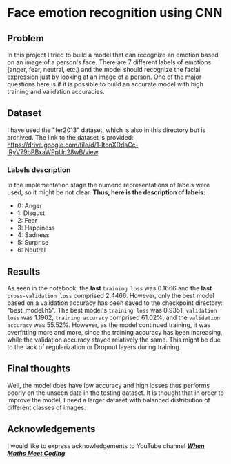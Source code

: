 # Face emotion recognition using CNN #

## Problem ##
In this project I tried to build a model that can recognize an emotion based on an image of a person's face. There are 7 different labels of emotions (anger, fear, neutral, etc.) and the model should recognize the facial expression just by looking at an image of a person.
One of the major questions here is if it is possible to build an accurate model with high training and validation accuracies.

## Dataset ##
I have used the "fer2013" dataset, which is also in this directory but is archived. The link to the dataset is provided: https://drive.google.com/file/d/1-ltonXDdaCc-iRyV79bPBxaWPpUn28wB/view.

### Labels description ###
In the implementation stage the numeric representations of labels were used, so it might be not clear.
**Thus, here is the description of labels:**
* 0: Anger
* 1: Disgust
* 2: Fear
* 3: Happiness
* 4: Sadness
* 5: Surprise
* 6: Neutral

## Results ##
As seen in the notebook, the **last** `training loss` was 0.1666 and the **last** `cross-validation loss` comprised 2.4466. However, only the best model based on a validation accuracy has been saved to the checkpoint directory: "best_model.h5". The best model's `training loss` was 0.9351, `validation loss` was 1.1902, `training accuracy` comprised 61.02%, and the `validation accuracy` was 55.52%.
However, as the model continued training, it was overfitting more and more, since the training accuracy has been increasing, while the validation accuracy stayed relatively the same. This might be due to the lack of regularization or Dropout layers during training.

## Final thoughts ##
Well, the model does have low accuracy and high losses thus performs poorly on the unseen data in the testing dataset. It is thought that in order to improve the model, I need a larger dataset with balanced distribution of different classes of images.

## Acknowledgements ##
I would like to express acknowledgements to YouTube channel <a href="https://www.youtube.com/watch?v=T3yR9DZT2mQ&ab_channel=WhenMathsMeetCoding">***When Maths Meet Coding***</a>.